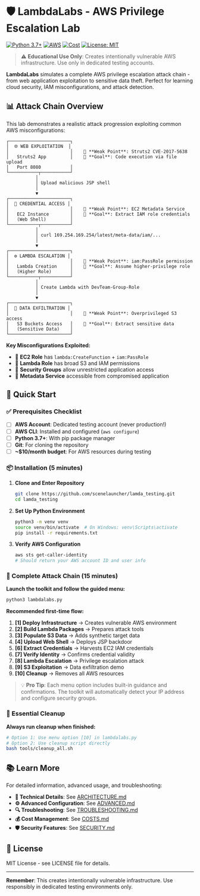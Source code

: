 # 🛡️ LambdaLabs - AWS Privilege Escalation Lab

[![Python 3.7+](https://img.shields.io/badge/python-3.7+-blue.svg)](https://www.python.org/downloads/)
[![AWS](https://img.shields.io/badge/AWS-Educational%20Lab-orange.svg)](https://aws.amazon.com/)
[![Cost](https://img.shields.io/badge/Cost-~$0.28%2Fday-green.svg)](https://github.com/scenelauncher/lamda_testing)
[![License: MIT](https://img.shields.io/badge/License-MIT-yellow.svg)](https://opensource.org/licenses/MIT)

> ⚠️ **Educational Use Only**: Creates intentionally vulnerable AWS infrastructure. Use only in dedicated testing accounts.

**LambdaLabs** simulates a complete AWS privilege escalation attack chain - from web application exploitation to sensitive data theft. Perfect for learning cloud security, IAM misconfigurations, and attack detection.

## 📊 Attack Chain Overview

This lab demonstrates a realistic attack progression exploiting common AWS misconfigurations:

```
┌───────────────────────┐
│  🌐 WEB EXPLOITATION  │
│                       │    📍 **Weak Point**: Struts2 CVE-2017-5638
│   Struts2 App         │    🎯 **Goal**: Code execution via file upload
│   Port 8080           │
└───────────┬───────────┘
           │
           │ Upload malicious JSP shell
           │
           ▼
┌───────────────────────┐
│  🔐 CREDENTIAL ACCESS │
│                       │    📍 **Weak Point**: EC2 Metadata Service
│   EC2 Instance        │    🎯 **Goal**: Extract IAM role credentials
│   (Web Shell)         │
└───────────┬───────────┘
           │
           │ curl 169.254.169.254/latest/meta-data/iam/...
           │
           ▼
┌───────────────────────┐
│  ⚙️ LAMBDA ESCALATION │
│                       │    📍 **Weak Point**: iam:PassRole permission
│   Lambda Creation     │    🎯 **Goal**: Assume higher-privilege role
│   (Higher Role)       │
└───────────┬───────────┘
           │
           │ Create Lambda with DevTeam-Group-Role
           │
           ▼
┌───────────────────────┐
│  📁 DATA EXFILTRATION │
│                       │    📍 **Weak Point**: Overprivileged S3 access
│   S3 Buckets Access   │    🎯 **Goal**: Extract sensitive data
│   (Sensitive Data)    │
└───────────────────────┘
```

**Key Misconfigurations Exploited:**
- 🔴 **EC2 Role** has `lambda:CreateFunction` + `iam:PassRole`
- 🔴 **Lambda Role** has broad S3 and IAM permissions
- 🔴 **Security Groups** allow unrestricted application access
- 🔴 **Metadata Service** accessible from compromised application

## 🚀 Quick Start

### ✅ Prerequisites Checklist

- [ ] **AWS Account**: Dedicated testing account (never production!)
- [ ] **AWS CLI**: Installed and configured (`aws configure`)
- [ ] **Python 3.7+**: With pip package manager
- [ ] **Git**: For cloning the repository
- [ ] **~$10/month budget**: For AWS resources during testing

### 📦 Installation (5 minutes)

1. **Clone and Enter Repository**
   ```bash
   git clone https://github.com/scenelauncher/lamda_testing.git
   cd lamda_testing
   ```

2. **Set Up Python Environment**
   ```bash
   python3 -m venv venv
   source venv/bin/activate  # On Windows: venv\Scripts\activate
   pip install -r requirements.txt
   ```

3. **Verify AWS Configuration**
   ```bash
   aws sts get-caller-identity
   # Should return your AWS account ID and user info
   ```

### 🎯 Complete Attack Chain (15 minutes)

**Launch the toolkit and follow the guided menu:**

```bash
python3 lambdalabs.py
```

**Recommended first-time flow:**

1. **[1] Deploy Infrastructure** → Creates vulnerable AWS environment
2. **[2] Build Lambda Packages** → Prepares attack tools  
3. **[3] Populate S3 Data** → Adds synthetic target data
4. **[4] Upload Web Shell** → Deploys JSP backdoor
5. **[6] Extract Credentials** → Harvests EC2 IAM credentials
6. **[7] Verify Identity** → Confirms credential validity
7. **[8] Lambda Escalation** → Privilege escalation attack
8. **[9] S3 Exploitation** → Data exfiltration demo
9. **[10] Cleanup** → Removes all AWS resources

> 💡 **Pro Tip**: Each menu option includes built-in guidance and confirmations. The toolkit will automatically detect your IP address and configure security groups.

### 🧹 Essential Cleanup

**Always run cleanup when finished:**

```bash
# Option 1: Use menu option [10] in lambdalabs.py
# Option 2: Use cleanup script directly
bash tools/cleanup_all.sh
```

## 📚 Learn More

For detailed information, advanced usage, and troubleshooting:

- **📖 Technical Details**: See [ARCHITECTURE.md](docs/ARCHITECTURE.md)
- **⚙️ Advanced Configuration**: See [ADVANCED.md](docs/ADVANCED.md)  
- **🔍 Troubleshooting**: See [TROUBLESHOOTING.md](docs/TROUBLESHOOTING.md)
- **💰 Cost Management**: See [COSTS.md](docs/COSTS.md)
- **🛡️ Security Features**: See [SECURITY.md](docs/SECURITY.md)

## 📄 License

MIT License - see LICENSE file for details.

---

**Remember**: This creates intentionally vulnerable infrastructure. Use responsibly in dedicated testing environments only.
